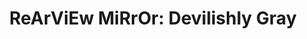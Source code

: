---
layout: post
title: "ReArViEw MiRrOr: Devilishly Gray"
description: "An oral history on the conception of Heisman’s “Gray D..."
permalink: https://www.fromtherumbleseat.com/2019/8/22/20827258/rearview-mirror-devilishly-gray-heisman-gray-devils-choa-care-day-uniforms-georgia-tech
---